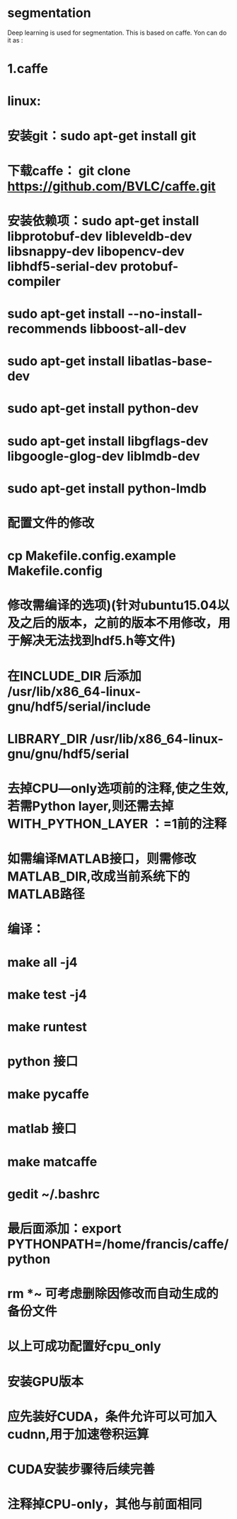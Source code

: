 # segmentation
Deep learning is used for segmentation. This is based on caffe. Yon can do it as :
# 1.caffe 
# linux:
# 安装git：sudo apt-get install git
# 下载caffe： git clone https://github.com/BVLC/caffe.git
# 安装依赖项：sudo apt-get install libprotobuf-dev libleveldb-dev libsnappy-dev libopencv-dev libhdf5-serial-dev protobuf-compiler
# sudo apt-get install --no-install-recommends libboost-all-dev
# sudo apt-get install libatlas-base-dev
# sudo apt-get install python-dev
# sudo apt-get install libgflags-dev libgoogle-glog-dev liblmdb-dev
# sudo apt-get install python-lmdb

# 配置文件的修改
# cp Makefile.config.example Makefile.config
# 修改需编译的选项)(针对ubuntu15.04以及之后的版本，之前的版本不用修改，用于解决无法找到hdf5.h等文件)
# 在INCLUDE_DIR 后添加 /usr/lib/x86_64-linux-gnu/hdf5/serial/include
# LIBRARY_DIR /usr/lib/x86_64-linux-gnu/gnu/hdf5/serial
# 去掉CPU—only选项前的注释,使之生效,若需Python layer,则还需去掉WITH_PYTHON_LAYER ：=1前的注释
# 如需编译MATLAB接口，则需修改MATLAB_DIR,改成当前系统下的MATLAB路径

# 编译：
# make all -j4
# make test -j4
# make runtest
# python 接口
# make pycaffe
# matlab 接口
# make matcaffe
# gedit ~/.bashrc
# 最后面添加：export PYTHONPATH=/home/francis/caffe/python
# rm *~ 可考虑删除因修改而自动生成的备份文件
# 以上可成功配置好cpu_only

# 安装GPU版本
# 应先装好CUDA，条件允许可以可加入cudnn,用于加速卷积运算
# CUDA安装步骤待后续完善
# 注释掉CPU-only，其他与前面相同
